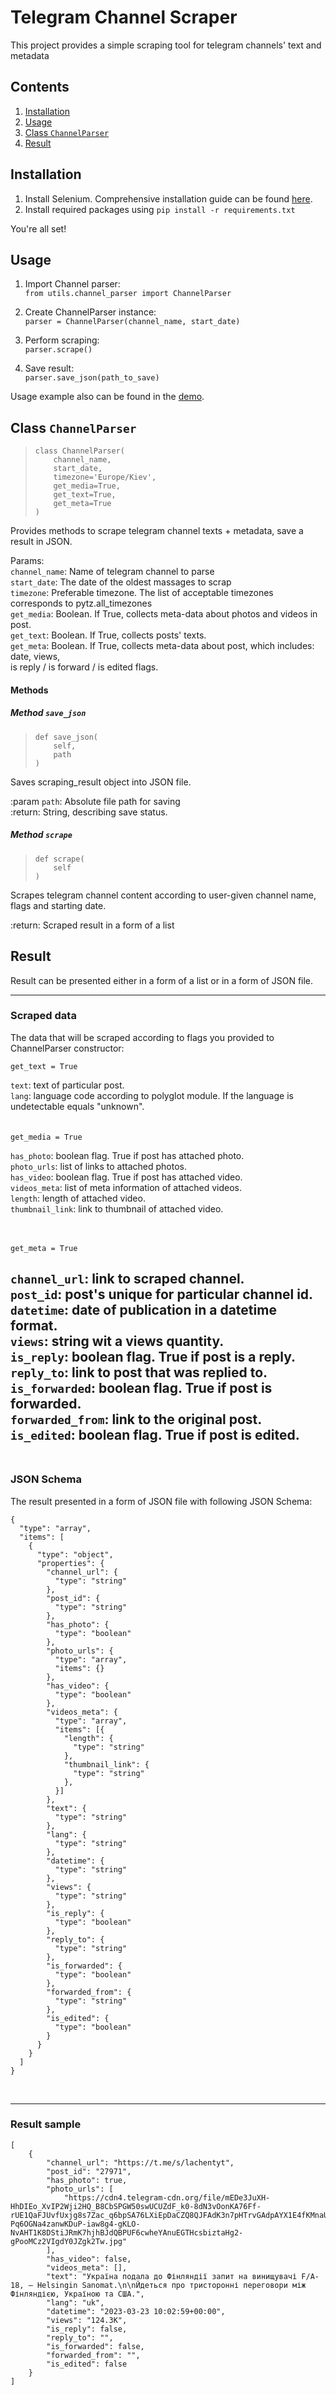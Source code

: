 # Telegram Channel Scraper

This project provides a simple scraping tool for telegram channels' text and metadata

## Contents 
1. [Installation](#installation)
2. [Usage](#usage)
3. [Class `ChannelParser`](#user-content-class-channelparser)
4. [Result](#results)

## Installation
1. Install Selenium. Comprehensive installation guide can be found [here](https://selenium-python.readthedocs.io/installation.html).
2. Install required packages using
`pip install -r requirements.txt`

You're all set!

## Usage
1. Import Channel parser:  
```from utils.channel_parser import ChannelParser```

2. Create ChannelParser instance:  
`parser = ChannelParser(channel_name, start_date)`

3. Perform scraping:  
`parser.scrape()`

4. Save result:  
`parser.save_json(path_to_save)`

Usage example also can be found in the [demo]().
## Class `ChannelParser`

>     class ChannelParser(
>         channel_name,
>         start_date,
>         timezone='Europe/Kiev',
>         get_media=True,
>         get_text=True,
>         get_meta=True
>     )


Provides methods to scrape telegram channel texts + metadata, save a result in JSON.

Params:  
`channel_name`: Name of telegram channel to parse  
`start_date`: The date of the oldest massages to scrap  
`timezone`: Preferable timezone. The list of acceptable timezones corresponds to pytz.all_timezones  
`get_media`: Boolean. If True, collects meta-data about photos and videos in post.  
`get_text`: Boolean. If True, collects posts' texts.  
`get_meta`: Boolean. If True, collects meta-data about post, which includes: date, views,  
                 is reply / is forward / is edited flags.  


#### Methods

##### Method `save_json`

>     def save_json(
>         self,
>         path
>     )


Saves scraping_result object into JSON file.

:param `path`: Absolute file path for saving  
:return: String, describing save status.

    
##### Method `scrape`
>     def scrape(
>         self
>     )

Scrapes telegram channel content according to user-given channel name, flags and starting date.

:return: Scraped result in a form of a list


## Result
Result can be presented either in a form of a list or in a form of JSON file.

---
### Scraped data
The data that will be scraped according to flags you provided to ChannelParser constructor:

`get_text = True`  

`text`: text of particular post.    
`lang`: language code according to polyglot module. If the language is undetectable equals "unknown".    
<br><br>
`get_media = True`

`has_photo`: boolean flag. True if post has attached photo.  
`photo_urls`: list of links to attached photos.   
`has_video`: boolean flag. True if post has attached video.  
`videos_meta`: list of meta information of attached videos.  
`length`: length of attached video.    
`thumbnail_link`: link to thumbnail of attached video.

<br><br>
`get_meta = True`  

`channel_url`: link to scraped channel.   
`post_id`: post's unique for particular channel id.  
`datetime`: date of publication in a datetime format.  
`views`: string wit a views quantity.  
`is_reply`: boolean flag. True if post is a reply.  
`reply_to`: link to post that was replied to.  
`is_forwarded`: boolean flag. True if post is forwarded.  
`forwarded_from`: link to the original post.  
`is_edited`: boolean flag. True if post is edited.
<br><br>
---

### JSON Schema
The result presented in a form of JSON file with following JSON Schema:

```
{
  "type": "array",
  "items": [
    {
      "type": "object",
      "properties": {
        "channel_url": {
          "type": "string"
        },
        "post_id": {
          "type": "string"
        },
        "has_photo": {
          "type": "boolean"
        },
        "photo_urls": {
          "type": "array",
          "items": {}
        },
        "has_video": {
          "type": "boolean"
        },
        "videos_meta": {
          "type": "array",
          "items": [{
            "length": {
              "type": "string"
            },
            "thumbnail_link": {
              "type": "string"
            },
          }]
        },
        "text": {
          "type": "string"
        },
        "lang": {
          "type": "string"
        },
        "datetime": {
          "type": "string"
        },
        "views": {
          "type": "string"
        },
        "is_reply": {
          "type": "boolean"
        },
        "reply_to": {
          "type": "string"
        },
        "is_forwarded": {
          "type": "boolean"
        },
        "forwarded_from": {
          "type": "string"
        },
        "is_edited": {
          "type": "boolean"
        }
      }
    }
  ]
}
```
<br>

---
### Result sample

```
[
    {
        "channel_url": "https://t.me/s/lachentyt",
        "post_id": "27971",
        "has_photo": true,
        "photo_urls": [
            "https://cdn4.telegram-cdn.org/file/mEDe3JuXH-HhDIEo_XvIP2Wji2HQ_B8CbSPGW50swUCUZdF_k0-8dN3vOonKA76Ff-rUE1QaFJUvfUxjg8s7Zac_q6bpSA76LXiEpDaCZQ8QJFAdK3n7pHTrvGAdpAYX1E4fKMnaU0y5f347FdLRfBXAsYMxt_PivSIdP9Y2yoY1r5SAWCZJ1r0xmWJPgY5IEkOgJbCBW_oBy8O4NrnTxwtgfzujaLsfdO_WTJsPXy_U0_N-Pq6OGNa4zanwKDuP-iaw8g4-gKLO-NvAHT1K8DStiJRmK7hjhBJdQBPUF6cwheYAnuEGTHcsbiztaHg2-gPooMCz2VIgdY0JZgk2Tw.jpg"
        ],
        "has_video": false,
        "videos_meta": [],
        "text": "Україна подала до Фінляндії запит на винищувачі F/A-18, – Helsingin Sanomat.\n\nЙдеться про тристоронні переговори між Фінляндією, Україною та США.",
        "lang": "uk",
        "datetime": "2023-03-23 10:02:59+00:00",
        "views": "124.3K",
        "is_reply": false,
        "reply_to": "",
        "is_forwarded": false,
        "forwarded_from": "",
        "is_edited": false
    }
]
```
